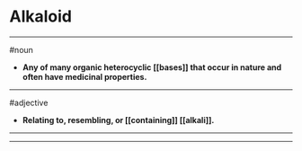 # Alkaloid
---
#noun
- **Any of many organic heterocyclic [[bases]] that occur in nature and often have medicinal properties.**
---
#adjective
- **Relating to, resembling, or [[containing]] [[alkali]].**
---
---
